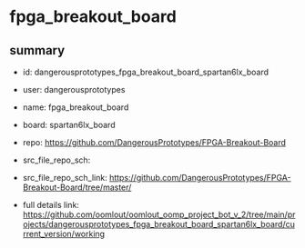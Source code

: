 # fpga_breakout_board
 
## summary 
* id: dangerousprototypes_fpga_breakout_board_spartan6lx_board
* user: dangerousprototypes
* name: fpga_breakout_board
* board: spartan6lx_board
* repo: https://github.com/DangerousPrototypes/FPGA-Breakout-Board



* src_file_repo_sch: 
* src_file_repo_sch_link: https://github.com/DangerousPrototypes/FPGA-Breakout-Board/tree/master/
* full details link: https://github.com/oomlout/oomlout_oomp_project_bot_v_2/tree/main/projects/dangerousprototypes_fpga_breakout_board_spartan6lx_board/current_version/working  






